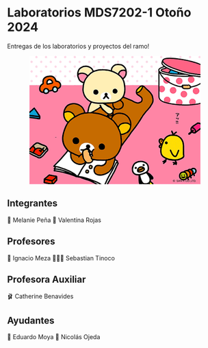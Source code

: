 # Laboratorios MDS7202-1 Otoño 2024

Entregas de los laboratorios y proyectos del ramo!
<div align="center">
  <img src="https://github.com/melaniejalea/Laboratorios-MDS7202/blob/main/studying.gif" alt="Rilakkuma GIF">
</div>

## Integrantes
🌸 Melanie Peña
🧸 Valentina Rojas

## Profesores
🤖 Ignacio Meza
👨🏻‍💻 Sebastian Tinoco

## Profesora  Auxiliar
🩰 Catherine Benavides
## Ayudantes
🍃 Eduardo Moya
📝 Nicolás Ojeda
